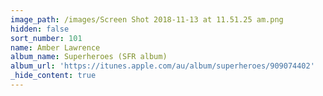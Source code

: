 ```yaml
---
image_path: /images/Screen Shot 2018-11-13 at 11.51.25 am.png
hidden: false
sort_number: 101
name: Amber Lawrence
album_name: Superheroes (SFR album)
album_url: 'https://itunes.apple.com/au/album/superheroes/909074402'
_hide_content: true
---
```


